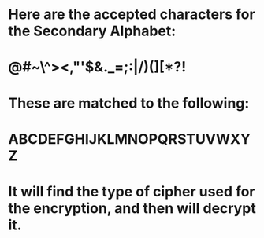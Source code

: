 ﻿# Here are the accepted characters for the Secondary Alphabet:

# @#~\\^><,"'$&._=;:|/)(][*?!
# These are matched to the following:
# ABCDEFGHIJKLMNOPQRSTUVWXYZ

# It will find the type of cipher used for the encryption, and then will decrypt it.



